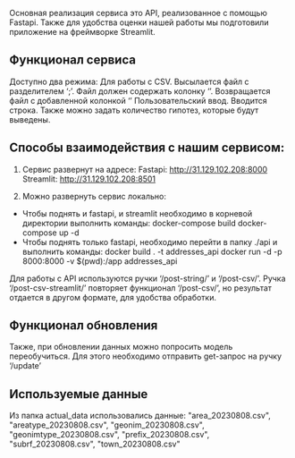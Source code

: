 Основная реализация сервиса это API, реализованное с помощью Fastapi. Также для удобства оценки нашей работы мы подготовили приложение на фреймворке Streamlit.

## Функционал сервиса
Доступно два режима:
Для работы с CSV. Высылается файл с разделителем ‘;’. Файл должен содержать колонку ‘’. Возвращается файл с добавленной колонкой ‘’
Пользовательский ввод. Вводится строка. Также можно задать количество гипотез, которые будут выведены.

## Способы взаимодействия с нашим сервисом:

1. Сервис развернут на адресе:
Fastapi: http://31.129.102.208:8000
Streamlit: http://31.129.102.208:8501


2. Можно развернуть сервис локально:
* Чтобы поднять и fastapi, и streamlit необходимо в корневой директории выполнить команды:
docker-compose build
docker-compose up -d
* Чтобы поднять только fastapi, необходимо перейти в папку ./api и выполнить команды:
docker build . -t addresses_api
docker run -d -p 8000:8000 -v $(pwd):/app addresses_api

Для работы с API используются ручки ‘/post-string/’ и ‘/post-csv/’.
Ручка ‘/post-csv-streamlit/’ повторяет функционал ‘/post-csv/’, но результат отдается в другом формате, для удобства обработки.



## Функционал обновления
Также, при обновлении данных можно попросить модель переобучиться. Для этого необходимо отправить get-запрос на ручку ‘/update’

## Используемые данные
Из папка actual_data использовались данные:
"area_20230808.csv",
"areatype_20230808.csv",
"geonim_20230808.csv",
"geonimtype_20230808.csv",
"prefix_20230808.csv",
"subrf_20230808.csv",
"town_20230808.csv"